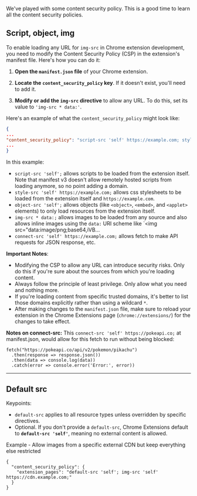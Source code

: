 We've played with some content security policy. This is a good time to learn all the content security policies.
## Script, object, img

To enable loading any URL for `img-src` in Chrome extension development, you need to modify the Content Security Policy (CSP) in the extension's manifest file. Here's how you can do it:

1. **Open the `manifest.json` file** of your Chrome extension.

2. **Locate the `content_security_policy` key**. If it doesn't exist, you'll need to add it.

3. **Modify or add the `img-src` directive** to allow any URL. To do this, set its value to `'img-src * data:'`.

Here's an example of what the `content_security_policy` might look like:

```json
{
...
"content_security_policy": "script-src 'self' https://example.com; style-src 'self'; object-src 'self'; img-src * data:",
...
}
```


In this example:

- `script-src 'self';` allows scripts to be loaded from the extension itself. Note that manifest v3 doesn't allow remotely hosted scripts from loading anymore, so no point adding a domain.
- `style-src 'self' https://example.com;` allows css stylesheets to be loaded from the extension itself and `https://example.com`.
- `object-src 'self';` allows objects (like `<object>`, `<embed>`, and `<applet>` elements) to only load resources from the extension itself.
- `img-src * data:;` allows images to be loaded from any source and also allows inline images using the `data:` URI scheme like `<img src="data:image/png;base64,iVB...
- `connect-src 'self' https://example.com;` allows fetch to make API requests for JSON response, etc.

**Important Notes**:
- Modifying the CSP to allow any URL can introduce security risks. Only do this if you're sure about the sources from which you're loading content.
- Always follow the principle of least privilege. Only allow what you need and nothing more.
- If you're loading content from specific trusted domains, it's better to list those domains explicitly rather than using a wildcard `*`.
- After making changes to the `manifest.json` file, make sure to reload your extension in the Chrome Extensions page (`chrome://extensions/`) for the changes to take effect.

**Notes on connect-src:**
This `connect-src 'self' https://pokeapi.co;` at manifest.json, would allow for this fetch to run without being blocked:
```
fetch("https://pokeapi.co/api/v2/pokemon/pikachu")  
  .then(response => response.json())  
  .then(data => console.log(data))  
  .catch(error => console.error('Error:', error))
```

---

## Default src

Keypoints:
- `default-src` applies to all resource types unless overridden by specific directives.
- Optional. If you don't provide a `default-src`, Chrome Extensions default to **`default-src 'self'`**, meaning no external content is allowed.

Example - Allow images from a specific external CDN but keep everything else restricted
```
{
  "content_security_policy": {
    "extension_pages": "default-src 'self'; img-src 'self' https://cdn.example.com;"
  }
}
```